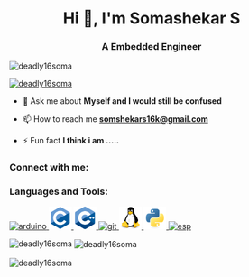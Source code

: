 <h1 align="center">Hi 👋, I'm Somashekar S</h1>
<h3 align="center">A Embedded Engineer</h3>

<p align="left"> <img src="https://komarev.com/ghpvc/?username=deadly16soma&label=Profile%20views&color=0e75b6&style=flat" alt="deadly16soma" /> </p>

<p align="left"> <a href="https://github.com/ryo-ma/github-profile-trophy"><img src="https://github-profile-trophy.vercel.app/?username=deadly16soma" alt="deadly16soma" /></a> </p>

- 💬 Ask me about **Myself and I would still be confused**

- 📫 How to reach me **somshekars16k@gmail.com**

- ⚡ Fun fact **I think i am .....**

<h3 align="left">Connect with me:</h3>
<p align="left">
</p>

<h3 align="left">Languages and Tools:</h3>
<p align="left"> 
  <a href="https://www.arduino.cc/" target="_blank" rel="noreferrer"> 
    <img src="https://cdn.worldvectorlogo.com/logos/arduino-1.svg" alt="arduino" width="40" height="40"/> 
  </a> 
  <a href="https://www.cprogramming.com/" target="_blank" rel="noreferrer"> 
    <img src="https://raw.githubusercontent.com/devicons/devicon/master/icons/c/c-original.svg" alt="c" width="40" height="40"/> 
  </a> 
  <a href="https://www.w3schools.com/cpp/" target="_blank" rel="noreferrer"> 
    <img src="https://raw.githubusercontent.com/devicons/devicon/master/icons/cplusplus/cplusplus-original.svg" alt="cplusplus" width="40" height="40"/> 
  </a> 
  <a href="https://git-scm.com/" target="_blank" rel="noreferrer"> 
    <img src="https://www.vectorlogo.zone/logos/git-scm/git-scm-icon.svg" alt="git" width="40" height="40"/> 
  </a> 
  <a href="https://www.linux.org/" target="_blank" rel="noreferrer"> 
    <img src="https://raw.githubusercontent.com/devicons/devicon/master/icons/linux/linux-original.svg" alt="linux" width="40" height="40"/> 
  </a>
  <a href="https://www.python.org/" target="_blank" rel="noreferrer"> 
    <img src="https://raw.githubusercontent.com/devicons/devicon/master/icons/python/python-original.svg" alt="python" width="40" height="40"/> 
  </a>
  <a href="https://www.espressif.com/" target="_blank" rel="noreferrer"> 
    <img src="https://www.vectorlogo.zone/logos/espressif/espressif-icon.svg" alt="esp" width="40" height="40"/> 
  </a>
</p>


<p><img align="left" src="https://github-readme-stats.vercel.app/api/top-langs?username=deadly16soma&show_icons=true&locale=en&layout=compact" alt="deadly16soma" /></p>

<p>&nbsp;<img align="center" src="https://github-readme-stats.vercel.app/api?username=deadly16soma&show_icons=true&locale=en" alt="deadly16soma" /></p>

<p><img align="center" src="https://github-readme-streak-stats.herokuapp.com/?user=deadly16soma&" alt="deadly16soma" /></p>

